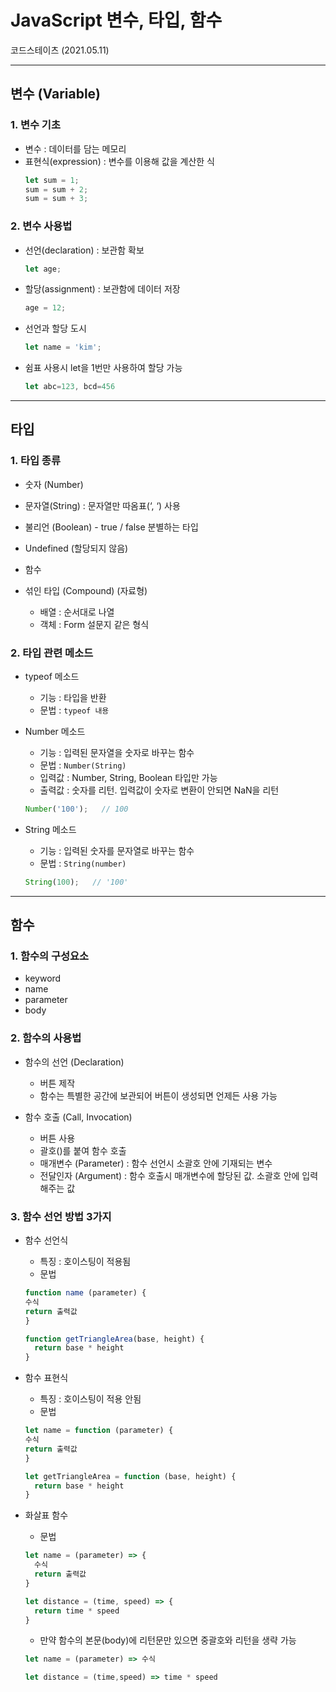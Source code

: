 # JavaScript 변수, 타입, 함수
코드스테이츠 (2021.05.11)

***

## 변수 (Variable)

### 1. 변수 기초
- 변수 : 데이터를 담는 메모리
- 표현식(expression) : 변수를 이용해 값을 계산한 식
  ```js
  let sum = 1;
  sum = sum + 2;
  sum = sum + 3;
  ```

### 2. 변수 사용법
- 선언(declaration) : 보관함 확보
  ```js
  let age;
  ```
- 할당(assignment) : 보관함에 데이터 저장
  ```js
  age = 12;
  ```
- 선언과 할당 도시
  ```js
  let name = 'kim';
  ```
- 쉼표 사용시 let을 1번만 사용하여 할당 가능
  ```js
  let abc=123, bcd=456
  ```

***

## 타입

### 1. 타입 종류

- 숫자 (Number)

- 문자열(String) : 문자열만 따옴표(‘, ‘) 사용

- 불리언 (Boolean) - true / false 분별하는 타입

- Undefined (할당되지 않음)

- 함수

- 섞인 타입 (Compound) (자료형)
  - 배열 : 순서대로 나열
  - 객체 : Form 설문지 같은 형식

### 2. 타입 관련 메소드

- typeof 메소드
  - 기능 : 타입을 반환
  - 문법 : ```typeof 내용```

- Number 메소드
  - 기능 : 입력된 문자열을 숫자로 바꾸는 함수
  - 문법 : ```Number(String)```
  - 입력값 : Number, String, Boolean 타입만 가능
  - 출력값 : 숫자를 리턴. 입력값이 숫자로 변환이 안되면 NaN을 리턴
  ```js
  Number('100');   // 100
  ```

- String 메소드
  - 기능 : 입력된 숫자를 문자열로 바꾸는 함수
  - 문법 : ```String(number)```
  ```js
  String(100);   // '100'
  ```

***

## 함수

### 1. 함수의 구성요소
- keyword
- name
- parameter
- body

### 2. 함수의 사용법
- 함수의 선언 (Declaration)
  - 버튼 제작
  - 함수는 특별한 공간에 보관되어 버튼이 생성되면 언제든 사용 가능

- 함수 호출 (Call, Invocation)
  - 버튼 사용
  - 괄호()를 붙여 함수 호출
  - 매개변수 (Parameter) : 함수 선언시 소괄호 안에 기재되는 변수
  - 전달인자 (Argument) : 함수 호출시 매개변수에 할당된 값. 소괄호 안에 입력해주는 값

### 3. 함수 선언 방법 3가지

- 함수 선언식
  - 특징 : 호이스팅이 적용됨
  - 문법
  ```js
  function name (parameter) {
  수식
  return 출력값
  }
  ```
  ```js
  function getTriangleArea(base, height) {
    return base * height
  }
  ```

- 함수 표현식
  - 특징 : 호이스팅이 적용 안됨
  - 문법
  ```js
  let name = function (parameter) {
  수식
  return 출력값
  }
  ```
  ```js
  let getTriangleArea = function (base, height) {
    return base * height
  }
  ```
  
- 화살표 함수
  - 문법
  ```js
  let name = (parameter) => {
    수식
    return 출력값
  }
  ```
  ```js
  let distance = (time, speed) => {
    return time * speed
  }
  ```

  - 만약 함수의 본문(body)에 리턴문만 있으면 중괄호와 리턴을 생략 가능
  ```js
  let name = (parameter) => 수식
  ```
  ```js
  let distance = (time,speed) => time * speed
  ```
